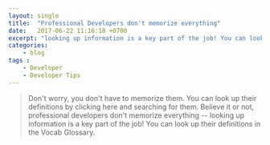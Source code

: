 ```yaml
---
layout: single
title:  "Professional Developers don't memorize everything"
date:   2017-06-22 11:16:18 +0700
excerpt: "looking up information is a key part of the job! You can look up their definitions in the Vocab Glossaryi"
categories:
    - blog
tags :
    - Developer
    - Developer Tips
---
```


> Don't worry, you don't have to memorize them. You can look up their definitions by clicking here and searching for them. Believe it or not, professional developers don't memorize everything -- looking up information is a key part of the job! You can look up their definitions in the Vocab Glossary.
